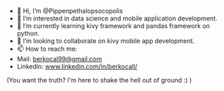 - 👋 Hi, I’m @Pippenpethalopsocopolis
- 👀 I’m interested in data science and mobile application development.
- 🌱 I’m currently learning kivy framework and pandas framework on python.
- 💞️ I’m looking to collaborate on kivy mobile app development.
- 📫 How to reach me:
- Mail: berkocal99@gmail.com
- Linkedin: www.linkedin.com/in/berkocall/

(You want the truth? I'm here to shake the hell out of ground :) )
